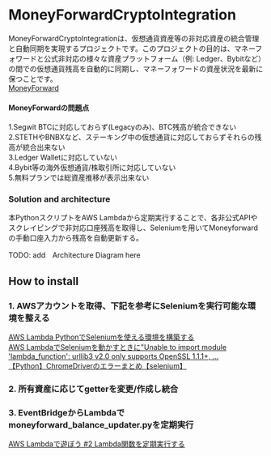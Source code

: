 # MoneyForwardCryptoIntegration
MoneyForwardCryptoIntegrationは、仮想通貨資産等の非対応資産の統合管理と自動同期を実現するプロジェクトです。このプロジェクトの目的は、マネーフォワードと公式非対応の様々な資産プラットフォーム（例: Ledger、Bybitなど）の間での仮想通貨残高を自動的に同期し、マネーフォワードの資産状況を最新に保つことです。<br>
[MoneyForward](https://moneyforward.com/)

#### MoneyForwardの問題点<br>
1.Segwit BTCに対応しておらず(Legacyのみ)、BTC残高が統合できない<br>
2.STETHやBNBXなど、ステーキング中の仮想通貨に対応しておらずそれらの残高が統合出来ない<br>
3.Ledger Walletに対応していない<br>
4.Bybit等の海外仮想通貨/株取引所に対応していない<br>
5.無料プランでは総資産推移が表示出来ない

### Solution and architecture<br>
本PythonスクリプトをAWS Lambdaから定期実行することで、各非公式APIやスクレイピングで非対応口座残高を取得し、Seleniumを用いてMoneyforwardの手動口座入力から残高を自動更新する。<br>

TODO: add　Architecture Diagram here

 ## How to install
 ### 1. AWSアカウントを取得、下記を参考にSeleniumを実行可能な環境を整える
 [AWS Lambda PythonでSeleniumを使える環境を構築する]( https://dev.classmethod.jp/articles/aws-lambda-python-selenium-make-env/)<br>
[AWS LambdaでSeleniumを動かすときに"Unable to import module 'lambda_function': urllib3 v2.0 only supports OpenSSL 1.1.1+, …](https://qiita.com/wonderland90th/items/a54fa021882ec3c080e3)<br>
[【Python】ChromeDriverのエラーまとめ【selenium】](https://sushiringblog.com/chromedriver-error#index_id1)

### 2. 所有資産に応じてgetterを変更/作成し統合

### 3. EventBridgeからLambdaでmoneyforward_balance_updater.pyを定期実行
[AWS Lambdaで遊ぼう #2 Lambda関数を定期実行する](https://www.benjamin.co.jp/blog/technologies/lambda-2-eventbridge/)
